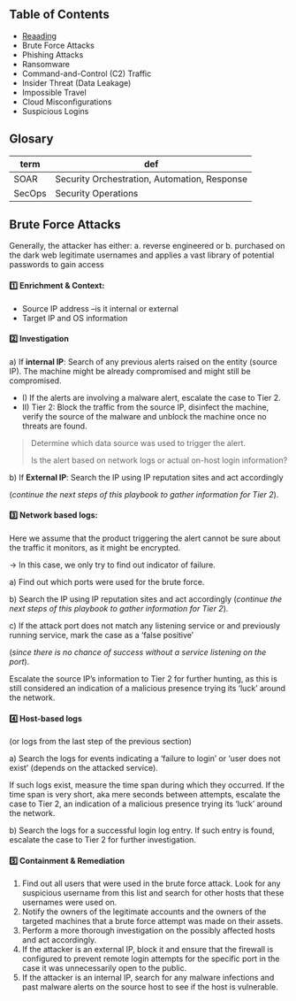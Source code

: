 
## Table of Contents
- [Reaading](https://learningimages.lighthouselabs.ca/Cyber+BC/Cyber+BC+C4/Top_Security_Playbooks_2022.pdf)
- Brute Force Attacks
- Phishing Attacks
- Ransomware
- Command-and-Control (C2) Traffic
- Insider Threat (Data Leakage)
- Impossible Travel
- Cloud Misconfigurations
- Suspicious Logins


## Glosary 
| term | def|
|-|---|
|SOAR|Security Orchestration, Automation, Response|
|SecOps |Security Operations|


## Brute Force Attacks
Generally, the attacker has either:
a. reverse engineered or
b. purchased on the dark web legitimate usernames and applies a vast library of potential passwords to gain access

#### :one: Enrichment & Context:
- Source IP address –is it internal or external
-  Target IP and OS information

#### :two: Investigation

a) If __internal IP__:
Search of any previous alerts raised on the entity (source IP). 
The machine might be already compromised and might still be compromised.
- I) If the alerts are involving a malware alert, escalate the case to Tier 2.
- II) Tier 2: Block the traffic from the source IP, disinfect the machine, verify the source of the malware and unblock the machine once no threats are found.

> Determine which data source was used to trigger the alert.
>
>  Is the alert based on network logs or actual on-host login information?

b) If __External IP__:
Search the IP using IP reputation sites and act accordingly

(_continue the next steps of this playbook to gather information for Tier 2_).


#### 3️⃣ Network based logs:
Here we assume that the product triggering the alert cannot be sure about the traffic it monitors, as it might be encrypted.

-> In this case, we only try to find out indicator of failure.

a) Find out which ports were used for the brute force.

b) Search the IP using IP reputation sites and act accordingly (_continue the next steps of this playbook to gather information for Tier 2_).

c) If the attack port does not match any listening service or and previously running service, mark the case as a ‘false positive’

(_since there is no chance of success without a service listening on the port_).

Escalate the source IP’s information to Tier 2 for further hunting, as this is still considered an indication of a malicious presence trying its ‘luck’ around the network.

#### :four: Host-based logs
(or logs from the last step of the previous section)

a) Search the logs for events indicating a ‘failure to login’ or ‘user does not exist’ (depends on the attacked service).

If such logs exist, measure the time span during which they occurred. If the time span is very short, aka mere seconds between attempts, escalate the case to Tier 2, an indication of a malicious presence trying its ‘luck’ around the network.

b) Search the logs for a successful login log entry. If such entry is found, escalate the case to Tier 2 for further investigation.

#### :five: Containment & Remediation
1. Find out all users that were used in the brute force attack. Look for any suspicious username from this list and search for
other hosts that these usernames were used on.
2. Notify the owners of the legitimate accounts and the owners of the targeted machines that a brute force attempt was made
on their assets.
3. Perform a more thorough investigation on the possibly affected hosts and act accordingly.
4. If the attacker is an external IP, block it and ensure that the firewall is configured to prevent remote login attempts
for the specific port in the case it was unnecessarily open to the public.
5. If the attacker is an internal IP, search for any malware infections and past malware alerts on the source host to see
if the host is vulnerable.
